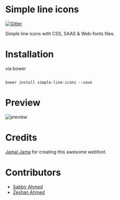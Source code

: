 Simple line icons
====

[![Gitter](https://badges.gitter.im/Join%20Chat.svg)](https://gitter.im/thesabbir/simple-line-icons?utm_source=badge&utm_medium=badge&utm_campaign=pr-badge&utm_content=badge)

Simple line icons with CSS, SAAS & Web-fonts files.

Installation
====

via bower

```shell

bower install simple-line-icons --save

```

Preview
===
![preview](http://graphicburger.com/wp-content/uploads/2013/10/Simple-Line-Icons-Webfont-600.png)

Credits
===
[Jamal Jama](https://twitter.com/byjml) for creating this awesome webfont.

Contributors
====
* [Sabbir Ahmed](https://twitter.com/alreadysabbir)
* [Zeshan Ahmed](https://twitter.com/zeshanshani22)